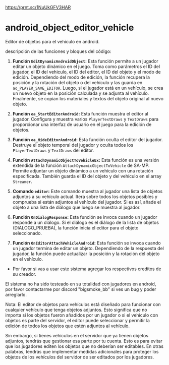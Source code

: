 https://prnt.sc/1NuUkGFV3HAR
# android_object_editor_vehicle
Editor de objetos para el vehiculo en android.

descripción de las funciones y bloques del código:

1. **Función `EditDynamicAndroidObject`:** Esta función permite a un jugador editar un objeto dinámico en el juego. Toma como parámetros el ID del jugador, el ID del vehiculo, el ID del editor, el ID del objeto y el modo de edición. Dependiendo del modo de edición, la función recupera la posición y la rotación del objeto o del vehículo y las guarda en `ao_PLAYER_SAVE_EDITOR`. Luego, si el jugador está en un vehículo, se crea un nuevo objeto en la posición calculada y se adjunta al vehículo. Finalmente, se copian los materiales y textos del objeto original al nuevo objeto.

2. **Función `oa_StartEditorAndroid`:** Esta función muestra el editor al jugador. Configura y muestra varios `PlayerTextDraws` y `TextDraws` para proporcionar una interfaz de usuario en el juego para la edición de objetos.

3. **Función `oa_HideEditorAndroid`:** Esta función oculta el editor del jugador. Destruye el objeto temporal del jugador y oculta todos los `PlayerTextDraws` y `TextDraws` del editor.

4. **Función `AttachDynamicObjectToVehicleEx`:** Esta función es una versión extendida de la función `AttachDynamicObjectToVehicle` de SA-MP. Permite adjuntar un objeto dinámico a un vehículo con una rotación especificada. También guarda el ID del objeto y del vehículo en el array `Streamer`.

5. **Comando `editor`:** Este comando muestra al jugador una lista de objetos adjuntos a su vehículo actual. Itera sobre todos los objetos posibles y comprueba si están adjuntos al vehículo del jugador. Si es así, añade el objeto a una lista de diálogo que luego se muestra al jugador.

6. **Función `OnDialogResponse`:** Esta función se invoca cuando un jugador responde a un diálogo. Si el diálogo es el diálogo de la lista de objetos (DIALOGO_PRUEBA), la función inicia el editor para el objeto seleccionado.

7. **Función `OnEditorAttachVehicleAndroid`:** Esta función se invoca cuando un jugador termina de editar un objeto. Dependiendo de la respuesta del jugador, la función puede actualizar la posición y la rotación del objeto en el vehículo.

- Por favor si vas a usar este sistema agregar los respectivos creditos de su creador.

El sistema no ha sido testeado en su totalidad con jugadores en android, por favor contactarme por discord "bigsmoke_bb" si ves un bug y poder arreglarlo.

Nota:
El editor de objetos para vehículos está diseñado para funcionar con cualquier vehículo que tenga objetos adjuntos. Esto significa que no importa si los objetos fueron añadidos por un jugador o si el vehículo con objetos es parte del servidor, el editor puede seleccionar y permitir la edición de todos los objetos que estén adjuntos al vehículo.

Sin embargo, si tienes vehículos en el servidor que ya tienen objetos adjuntos, tendrás que gestionar esa parte por tu cuenta. Esto es para evitar que los jugadores editen los objetos que no deberían ser editables. En otras palabras, tendrás que implementar medidas adicionales para proteger los objetos de los vehículos del servidor de ser editados por los jugadores.
